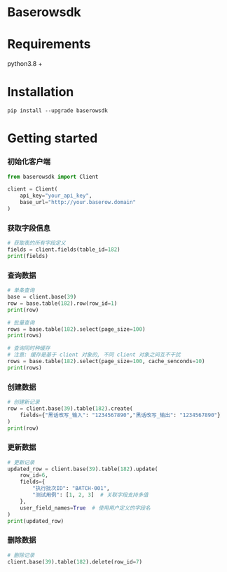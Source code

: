 # Baserowsdk


# Requirements

python3.8 +

# Installation

```shell
pip install --upgrade baserowsdk
```

# Getting started

### 初始化客户端
```python
from baserowsdk import Client

client = Client(
    api_key="your_api_key",
    base_url="http://your.baserow.domain"
)
```

### 获取字段信息
```python
# 获取表的所有字段定义
fields = client.fields(table_id=182)
print(fields)
```

### 查询数据
```python
# 单条查询
base = client.base(39)
row = base.table(182).row(row_id=1)
print(row)

# 批量查询
rows = base.table(182).select(page_size=100)
print(rows)

# 查询同时种缓存
# 注意: 缓存是基于 client 对象的, 不同 client 对象之间互不干扰
rows = base.table(182).select(page_size=100, cache_senconds=10)
print(rows)
```

### 创建数据
```python
# 创建新记录
row = client.base(39).table(182).create(
    fields={"黑话改写_输入": "1234567890","黑话改写_输出": "1234567890"}
)
print(row)
```

### 更新数据
```python
# 更新记录
updated_row = client.base(39).table(182).update(
    row_id=6,
    fields={
        "执行批次ID": "BATCH-001",
        "测试用例": [1, 2, 3]  # 关联字段支持多值
    },
    user_field_names=True  # 使用用户定义的字段名
)
print(updated_row)
```

### 删除数据
```python
# 删除记录
client.base(39).table(182).delete(row_id=7)
```